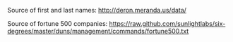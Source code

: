 Source of first and last names:
http://deron.meranda.us/data/

Source of fortune 500 companies:
https://raw.github.com/sunlightlabs/six-degrees/master/duns/management/commands/fortune500.txt



